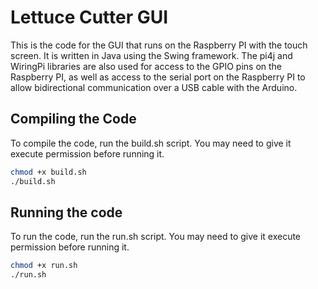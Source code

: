 # Lettuce Cutter GUI
This is the code for the GUI that runs on the Raspberry PI with the touch
screen. It is written in Java using the Swing framework. The pi4j and WiringPi
libraries are also used for access to the GPIO pins on the Raspberry PI, as
well as access to the serial port on the Raspberry PI to allow bidirectional
communication over a USB cable with the Arduino.

## Compiling the Code
To compile the code, run the build.sh script. You may need to give it execute
permission before running it.
```sh
chmod +x build.sh
./build.sh
```

## Running the code
To run the code, run the run.sh script. You may need to give it execute
permission before running it.
```sh
chmod +x run.sh
./run.sh
```
